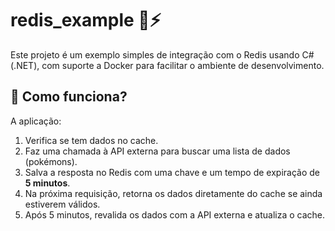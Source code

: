 # redis_example 🧠⚡

Este projeto é um exemplo simples de integração com o Redis usando C# (.NET), com suporte a Docker para facilitar o ambiente de desenvolvimento.


## 🧠 Como funciona?

A aplicação:


1. Verifica se tem dados no cache.
2. Faz uma chamada à API externa para buscar uma lista de dados (pokémons).
3. Salva a resposta no Redis com uma chave e um tempo de expiração de **5 minutos**.
4. Na próxima requisição, retorna os dados diretamente do cache se ainda estiverem válidos.
5. Após 5 minutos, revalida os dados com a API externa e atualiza o cache.
